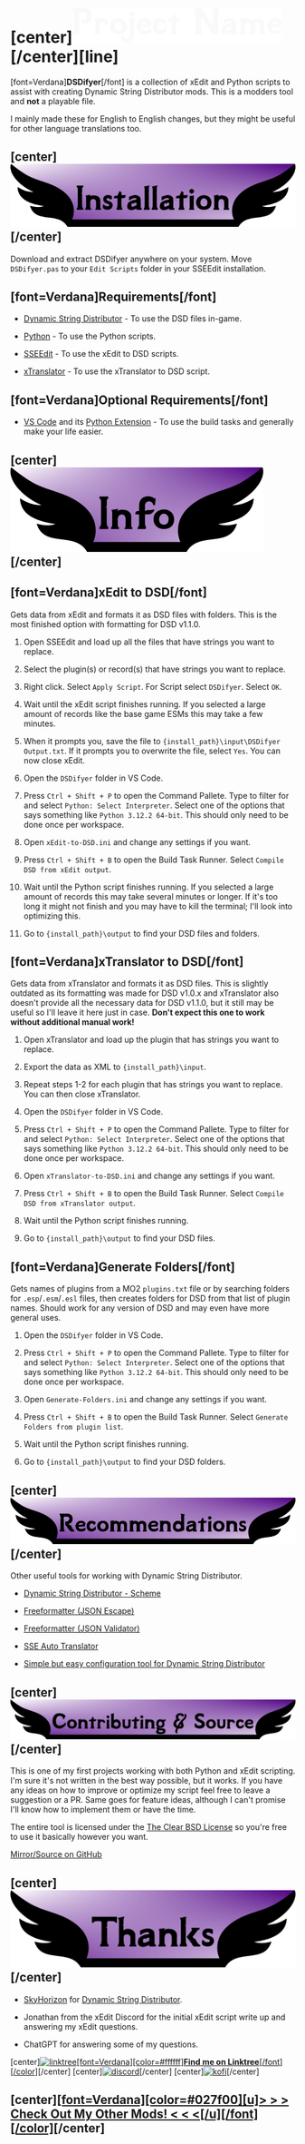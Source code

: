 # \[center\]![DSDifyer](https://raw.githubusercontent.com/GroundAura/DSDifyer/main/docs/images/brand/Title.png)\[/center\]\[line\]

\[font=Verdana\]**DSDifyer**\[/font\] is a collection of xEdit and Python scripts to assist with creating Dynamic String Distributor mods. This is a modders tool and **not** a playable file.

I mainly made these for English to English changes, but they might be useful for other language translations too.

## \[center\]![Installation](https://raw.githubusercontent.com/GroundAura/Auras-Resources/main/Images/Banners/Skyrim-1/Installation.png)\[/center\]

Download and extract DSDifyer anywhere on your system. Move `DSDifyer.pas` to your `Edit Scripts` folder in your SSEEdit installation.

## \[font=Verdana\]**Requirements**\[/font\]

- [Dynamic String Distributor](https://www.nexusmods.com/skyrimspecialedition/mods/107676) - To use the DSD files in-game.

- [Python](https://www.python.org/downloads/) - To use the Python scripts.

- [SSEEdit](https://www.nexusmods.com/skyrimspecialedition/mods/164) - To use the xEdit to DSD scripts.

- [xTranslator](https://www.nexusmods.com/starfield/mods/313) - To use the xTranslator to DSD script.

## \[font=Verdana\]**Optional Requirements**\[/font\]

- [VS Code](https://code.visualstudio.com/) and its [Python Extension](https://marketplace.visualstudio.com/items?itemName=ms-python.python) - To use the build tasks and generally make your life easier.

## \[center\]![Info](https://raw.githubusercontent.com/GroundAura/Auras-Resources/main/Images/Banners/Skyrim-1/Info.png)\[/center\]

## \[font=Verdana\]**xEdit to DSD**\[/font\]

Gets data from xEdit and formats it as DSD files with folders. This is the most finished option with formatting for DSD v1.1.0.

1. Open SSEEdit and load up all the files that have strings you want to replace.

2. Select the plugin(s) or record(s) that have strings you want to replace.

3. Right click. Select `Apply Script`. For Script select `DSDifyer`. Select `OK`.

4. Wait until the xEdit script finishes running. If you selected a large amount of records like the base game ESMs this may take a few minutes.

5. When it prompts you, save the file to `{install_path}\input\DSDifyer Output.txt`. If it prompts you to overwrite the file, select `Yes`. You can now close xEdit.

6. Open the `DSDifyer` folder in VS Code.

7. Press `Ctrl + Shift + P` to open the Command Pallete. Type to filter for and select `Python: Select Interpreter`. Select one of the options that says something like `Python 3.12.2 64-bit`. This should only need to be done once per workspace.

8. Open `xEdit-to-DSD.ini` and change any settings if you want.

9. Press `Ctrl + Shift + B` to open the Build Task Runner. Select `Compile DSD from xEdit output`.

10. Wait until the Python script finishes running. If you selected a large amount of records this may take several minutes or longer. If it's too long it might not finish and you may have to kill the terminal; I'll look into optimizing this.

11. Go to `{install_path}\output` to find your DSD files and folders.

## \[font=Verdana\]**xTranslator to DSD**\[/font\]

Gets data from xTranslator and formats it as DSD files. This is slightly outdated as its formatting was made for DSD v1.0.x and xTranslator also doesn't provide all the necessary data for DSD v1.1.0, but it still may be useful so I'll leave it here just in case. **Don't expect this one to work without additional manual work!**

1. Open xTranslator and load up the plugin that has strings you want to replace.

2. Export the data as XML to `{install_path}\input`.

3. Repeat steps 1-2 for each plugin that has strings you want to replace. You can then close xTranslator.

4. Open the `DSDifyer` folder in VS Code.

5. Press `Ctrl + Shift + P` to open the Command Pallete. Type to filter for and select `Python: Select Interpreter`. Select one of the options that says something like `Python 3.12.2 64-bit`. This should only need to be done once per workspace.

6. Open `xTranslator-to-DSD.ini` and change any settings if you want.

7. Press `Ctrl + Shift + B` to open the Build Task Runner. Select `Compile DSD from xTranslator output`.

8. Wait until the Python script finishes running.

9. Go to `{install_path}\output` to find your DSD files.

## \[font=Verdana\]**Generate Folders**\[/font\]

Gets names of plugins from a MO2 `plugins.txt` file or by searching folders for `.esp`/`.esm`/`.esl` files, then creates folders for DSD from that list of plugin names. Should work for any version of DSD and may even have more general uses.

1. Open the `DSDifyer` folder in VS Code.

2. Press `Ctrl + Shift + P` to open the Command Pallete. Type to filter for and select `Python: Select Interpreter`. Select one of the options that says something like `Python 3.12.2 64-bit`. This should only need to be done once per workspace.

3. Open `Generate-Folders.ini` and change any settings if you want.

4. Press `Ctrl + Shift + B` to open the Build Task Runner. Select `Generate Folders from plugin list`.

5. Wait until the Python script finishes running.

6. Go to `{install_path}\output` to find your DSD folders.

## \[center\]![Recommendations](https://raw.githubusercontent.com/GroundAura/Auras-Resources/main/Images/Banners/Skyrim-1/Recommendations.png)\[/center\]

Other useful tools for working with Dynamic String Distributor.

- [Dynamic String Distributor - Scheme](https://github.com/SkyHorizon3/SSE-Dynamic-String-Distributor/blob/main/doc/Doc.md)

- [Freeformatter (JSON Escape)](https://www.freeformatter.com/json-escape.html#before-output)

- [Freeformatter (JSON Validator)](https://www.freeformatter.com/json-validator.html)

- [SSE Auto Translator](https://www.nexusmods.com/skyrimspecialedition/mods/111491)

- [Simple but easy configuration tool for Dynamic String Distributor](https://www.nexusmods.com/skyrimspecialedition/mods/114077)

## \[center\]![Contributing & Source](https://raw.githubusercontent.com/GroundAura/Auras-Resources/main/Images/Banners/Skyrim-1/Contributing%20%26%20Source.png)\[/center\]

This is one of my first projects working with both Python and xEdit scripting. I'm sure it's not written in the best way possible, but it works. If you have any ideas on how to improve or optimize my script feel free to leave a suggestion or a PR. Same goes for feature ideas, although I can't promise I'll know how to implement them or have the time.

The entire tool is licensed under the [The Clear BSD License](https://choosealicense.com/licenses/bsd-3-clause-clear/) so you're free to use it basically however you want.

[Mirror/Source on GitHub](https://github.com/GroundAura/DSDifyer)

## \[center\]![Thanks](https://raw.githubusercontent.com/GroundAura/Auras-Resources/main/Images/Banners/Skyrim-1/Thanks.png)\[/center\]

- [SkyHorizon](https://www.nexusmods.com/users/124533098) for [Dynamic String Distributor](https://www.nexusmods.com/skyrimspecialedition/mods/107676).

- Jonathan from the xEdit Discord for the initial xEdit script write up and answering my xEdit questions.

- ChatGPT for answering some of my questions.

\[center\][![linktree](https://i.imgur.com/jOQE4n8.png)](https://linktr.ee/groundaura)[\[font=Verdana\]\[color=#ffffff\]**Find me on Linktree**\[/font\]\[/color\]](https://linktr.ee/groundaura)\[/center\]
\[center\][![discord](https://github.com/doodlum/nexusmods-widgets/blob/main/Discord_40px.png?raw=true)](https://discord.gg/zft8DmbfKv)\[/center\]
\[center\][![kofi](https://github.com/doodlum/nexusmods-widgets/blob/main/Ko-fi_40px_60fps.png?raw=true)](https://ko-fi.com/groundaura)\[/center\]

## \[center\][\[font=Verdana\]\[color=#027f00\]\[u\]**> > > Check Out My Other Mods! < < <**\[/u\]\[/font\]\[/color\]](https://www.nexusmods.com/users/97658973?tab=user+files)\[/center\]
